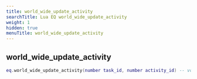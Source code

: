 ```yaml
---
title: world_wide_update_activity
searchTitle: Lua EQ world_wide_update_activity
weight: 1
hidden: true
menuTitle: world_wide_update_activity
---
```

## world_wide_update_activity
```lua
eq.world_wide_update_activity(number task_id, number activity_id) -- void
```